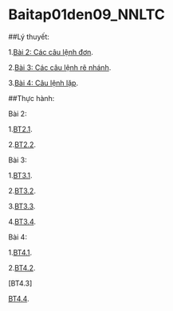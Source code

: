 # Baitap01den09_NNLTC

##Lý thuyết:

1.[Bài 2: Các câu lệnh đơn](https://hoctructuyencntt.github.io/NNLT/Bai02.html).

2.[Bài 3: Các câu lệnh rẽ nhánh](https://hoctructuyencntt.github.io/NNLT/Bai03.html).

3.[Bài 4: Câu lệnh lặp](https://hoctructuyencntt.github.io/NNLT/Bai04.html).

##Thực hành:

Bài 2:

1.[BT2.1](https://www.jdoodle.com/embed/v0/5yH0).

2.[BT2.2](https://www.jdoodle.com/embed/v0/5yH1).

Bài 3:

1.[BT3.1](https://www.jdoodle.com/embed/v0/5Azi).

2.[BT3.2](https://www.jdoodle.com/embed/v0/5Axx).

3.[BT3.3](https://www.jdoodle.com/embed/v0/5AxE).

4.[BT3.4](https://www.jdoodle.com/embed/v0/5AxU).

Bài 4:

1.[BT4.1](https://www.jdoodle.com/embed/v0/5Ayx).

2.[BT4.2](https://www.jdoodle.com/embed/v0/5B31).

[BT4.3]

[BT4.4](https://www.jdoodle.com/embed/v0/5CHl).
